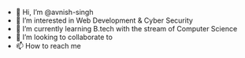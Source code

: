 - 👋 Hi, I’m @avnish-singh
- 👀 I’m interested in Web Development & Cyber Security
- 🌱 I’m currently learning B.tech with the stream of Computer Science 
- 💞️ I’m looking to collaborate to 
- 📫 How to reach me 

<!---
avnish-singh/avnish-singh is a ✨ special ✨ repository because its `README.md` (this file) appears on your GitHub profile.
You can click the Preview link to take a look at your changes.
--->
